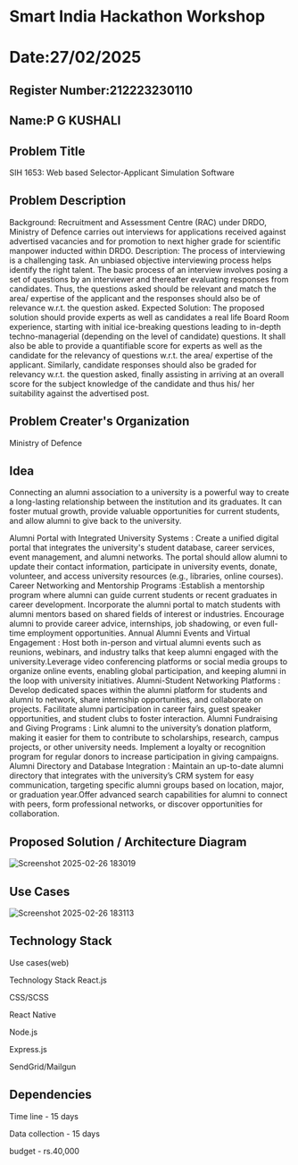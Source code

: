 # Smart India Hackathon Workshop
# Date:27/02/2025
## Register Number:212223230110
## Name:P G KUSHALI
## Problem Title
SIH 1653: Web based Selector-Applicant Simulation Software
## Problem Description
Background: Recruitment and Assessment Centre (RAC) under DRDO, Ministry of Defence carries out interviews for applications received against advertised vacancies and for promotion to next higher grade for scientific manpower inducted within DRDO. Description: The process of interviewing is a challenging task. An unbiased objective interviewing process helps identify the right talent. The basic process of an interview involves posing a set of questions by an interviewer and thereafter evaluating responses from candidates. Thus, the questions asked should be relevant and match the area/ expertise of the applicant and the responses should also be of relevance w.r.t. the question asked. Expected Solution: The proposed solution should provide experts as well as candidates a real life Board Room experience, starting with initial ice-breaking questions leading to in-depth techno-managerial (depending on the level of candidate) questions. It shall also be able to provide a quantifiable score for experts as well as the candidate for the relevancy of questions w.r.t. the area/ expertise of the applicant. Similarly, candidate responses should also be graded for relevancy w.r.t. the question asked, finally assisting in arriving at an overall score for the subject knowledge of the candidate and thus his/ her suitability against the advertised post.

## Problem Creater's Organization
Ministry of Defence

## Idea
Connecting an alumni association to a university is a powerful way to create a long-lasting relationship between the institution and its graduates. It can foster mutual growth, provide valuable opportunities for current students, and allow alumni to give back to the university.

Alumni Portal with Integrated University Systems : Create a unified digital portal that integrates the university's student database, career services, event management, and alumni networks. The portal should allow alumni to update their contact information, participate in university events, donate, volunteer, and access university resources (e.g., libraries, online courses). Career Networking and Mentorship Programs :Establish a mentorship program where alumni can guide current students or recent graduates in career development. Incorporate the alumni portal to match students with alumni mentors based on shared fields of interest or industries. Encourage alumni to provide career advice, internships, job shadowing, or even full-time employment opportunities. Annual Alumni Events and Virtual Engagement : Host both in-person and virtual alumni events such as reunions, webinars, and industry talks that keep alumni engaged with the university.Leverage video conferencing platforms or social media groups to organize online events, enabling global participation, and keeping alumni in the loop with university initiatives. Alumni-Student Networking Platforms : Develop dedicated spaces within the alumni platform for students and alumni to network, share internship opportunities, and collaborate on projects. Facilitate alumni participation in career fairs, guest speaker opportunities, and student clubs to foster interaction. Alumni Fundraising and Giving Programs : Link alumni to the university’s donation platform, making it easier for them to contribute to scholarships, research, campus projects, or other university needs. Implement a loyalty or recognition program for regular donors to increase participation in giving campaigns. Alumni Directory and Database Integration : Maintain an up-to-date alumni directory that integrates with the university’s CRM system for easy communication, targeting specific alumni groups based on location, major, or graduation year.Offer advanced search capabilities for alumni to connect with peers, form professional networks, or discover opportunities for collaboration.



## Proposed Solution / Architecture Diagram
![Screenshot 2025-02-26 183019](https://github.com/user-attachments/assets/24ad544c-5d06-4f39-a623-b1a17544f10b)


## Use Cases
![Screenshot 2025-02-26 183113](https://github.com/user-attachments/assets/bd80759f-1609-48cb-a724-58907df47557)


## Technology Stack
Use cases(web)

Technology Stack React.js

CSS/SCSS

React Native

Node.js

Express.js

SendGrid/Mailgun




## Dependencies
Time line - 15 days

Data collection - 15 days

budget - rs.40,000


